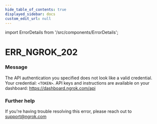 ```yaml
---
hide_table_of_contents: true
displayed_sidebar: docs
custom_edit_url: null
---
```


import ErrorDetails from '/src/components/ErrorDetails';

# ERR_NGROK_202

### Message
The API authentication you specified does not look like a valid credential. Your credential: `<TOKEN>`. API keys and instructions are available on your dashboard: https://dashboard.ngrok.com/api

### Further help
If you're having trouble resolving this error, please reach out to [support@ngrok.com](mailto:support@ngrok.com?subject=Help%20with%20ERR_NGROK_202)

<ErrorDetails error='err_ngrok_202' />
